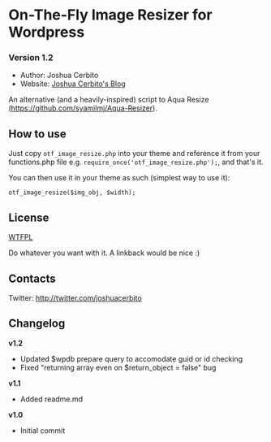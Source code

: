 # On-The-Fly Image Resizer for Wordpress
### Version 1.2

* Author: Joshua Cerbito
* Website: [Joshua Cerbito's Blog](http://medium.com/@joshcerbito)

An alternative (and a heavily-inspired) script to Aqua Resize (https://github.com/syamilmj/Aqua-Resizer).


## How to use

Just copy `otf_image_resize.php` into your theme and reference it from your functions.php file e.g. `require_once('otf_image_resize.php');`, and that's it.

You can then use it in your theme as such (simplest way to use it):
```
otf_image_resize($img_obj, $width);
```


## License

[WTFPL](http://sam.zoy.org/wtfpl/)

Do whatever you want with it. A linkback would be nice :)


## Contacts

Twitter: http://twitter.com/joshuacerbito


## Changelog

**v1.2**
- Updated $wpdb prepare query to accomodate guid or id checking
- Fixed "returning array even on $return_object = false" bug

**v1.1**
- Added readme.md

**v1.0**
- Initial commit
